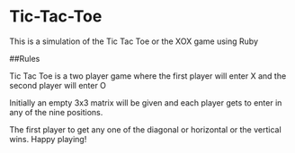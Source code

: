 # Tic-Tac-Toe

This is a simulation of the Tic Tac Toe or the XOX game using Ruby

##Rules

Tic Tac Toe is a two player game where the first player will enter X and the second player will enter O

Initially an empty 3x3 matrix will be given and each player gets to enter in any of the nine positions.

The first player to get any one of the diagonal or horizontal or the vertical wins. Happy playing!
